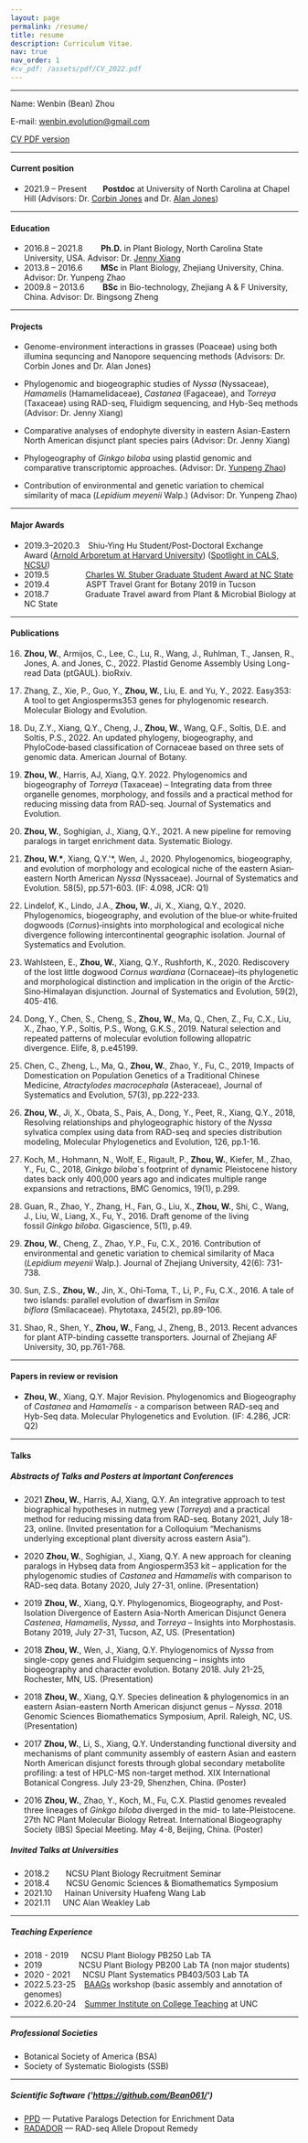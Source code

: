 ```yaml
---
layout: page
permalink: /resume/
title: resume
description: Curriculum Vitae.
nav: true
nav_order: 1
#cv_pdf: /assets/pdf/CV_2022.pdf
---
```


---
Name: Wenbin (Bean) Zhou

E-mail: wenbin.evolution@gmail.com

[CV PDF version](https://bean061.github.io/assets/pdf/CV_2022.pdf)

---
#### **Current position**
- 2021.9 – Present&ensp;&ensp;&ensp;&ensp;**Postdoc** at University of North Carolina at Chapel Hill (Advisors: Dr. [Corbin Jones](https://www.med.unc.edu/genetics/directory/corbin-jones-phd/) and Dr. [Alan Jones](https://bio.unc.edu/faculty-profile/jones/))

---
#### **Education**
- 2016.8 – 2021.8&ensp;&ensp;&ensp;&ensp; **Ph.D.** in Plant Biology, North Carolina State University, USA. Advisor: Dr. [Jenny Xiang](https://sites.google.com/site/jennyxiangslabatncsu/home)
- 2013.8 – 2016.6&ensp;&ensp;&ensp;&ensp; **MSc** in Plant Biology, Zhejiang University, China. Advisor: Dr. Yunpeng Zhao
- 2009.8 – 2013.6&ensp;&ensp;&ensp;&ensp; **BSc** in Bio-technology, Zhejiang A & F University, China. Advisor: Dr. Bingsong Zheng

---
#### **Projects**
- Genome-environment interactions in grasses (Poaceae) using both illumina sequncing and Nanopore sequencing methods (Advisors: Dr. Corbin Jones and Dr. Alan Jones)

- Phylogenomic and biogeographic studies of *Nyssa* (Nyssaceae), *Hamamelis* (Hamamelidaceae), *Castanea* (Fagaceae), and *Torreya* (Taxaceae) using RAD-seq, Fluidigm sequencing, and Hyb-Seq methods (Advisor: Dr. Jenny Xiang)

- Comparative analyses of endophyte diversity in eastern Asian-Eastern North American disjunct plant species pairs (Advisor: Dr. Jenny Xiang)

- Phylogeography of *Ginkgo biloba* using plastid genomic and comparative transcriptomic approaches. (Advisor: Dr. [Yunpeng Zhao](https://person.zju.edu.cn/en/ypzhao))

- Contribution of environmental and genetic variation to chemical similarity of maca (*Lepidium meyenii* Walp.) (Advisor: Dr. Yunpeng Zhao)

---
#### **Major Awards**
- 2019.3–2020.3 &ensp; Shiu-Ying Hu Student/Post-Doctoral Exchange Award ([Arnold Arboretum at Harvard University](https://arboretum.harvard.edu/research/arboretum-award-recipients/)) ([Spotlight in CALS, NCSU](https://cals.ncsu.edu/news/spotlight-bean-zhou-studies-plants-across-a-great-divide/))
- 2019.5 &ensp;&ensp;&ensp;&ensp;&ensp;&ensp;&ensp;&ensp;  [Charles W. Stuber Graduate Student Award at NC State](https://cals.ncsu.edu/crop-and-soil-sciences/news/breeding-success/)
- 2019.4 &ensp;&ensp;&ensp;&ensp;&ensp;&ensp;&ensp;&ensp; ASPT Travel Grant for Botany 2019 in Tucson
- 2018.7 &ensp;&ensp;&ensp;&ensp;&ensp;&ensp;&ensp;&ensp; Graduate Travel award from Plant & Microbial Biology at NC State

---
#### **Publications**
16. **Zhou, W.**, Armijos, C., Lee, C., Lu, R., Wang, J., Ruhlman, T., Jansen, R., Jones, A. and Jones, C., 2022. Plastid Genome Assembly Using Long-read Data (ptGAUL). bioRxiv.

15. Zhang, Z., Xie, P., Guo, Y., **Zhou, W.**, Liu, E. and Yu, Y., 2022. Easy353: A tool to get Angiosperms353 genes for phylogenomic research. Molecular Biology and Evolution.

14. Du, Z.Y., Xiang, Q.Y., Cheng, J., **Zhou, W.**, Wang, Q.F., Soltis, D.E. and Soltis, P.S., 2022. An updated phylogeny, biogeography, and PhyloCode‐based classification of Cornaceae based on three sets of genomic data. American Journal of Botany.

13. **Zhou, W.**, Harris, AJ, Xiang, Q.Y. 2022. Phylogenomics and biogeography of *Torreya* (Taxaceae) – Integrating data from three organelle genomes, morphology, and fossils and a practical method for reducing missing data from RAD-seq. Journal of Systematics and Evolution.

12. **Zhou, W.**, Soghigian, J., Xiang, Q.Y., 2021. A new pipeline for removing paralogs in target enrichment data. Systematic Biology.

11. **Zhou, W.\***, Xiang, Q.Y.'\*, Wen, J., 2020. Phylogenomics, biogeography, and evolution of morphology and ecological niche of the eastern Asian‐eastern North American *Nyssa* (Nyssaceae). Journal of Systematics and Evolution. 58(5), pp.571-603. (IF: 4.098, JCR: Q1)

10. Lindelof, K., Lindo, J.A., **Zhou, W.**, Ji, X., Xiang, Q.Y., 2020. Phylogenomics, biogeography, and evolution of the blue‐or white‐fruited dogwoods (*Cornus*)‐insights into morphological and ecological niche divergence following intercontinental geographic isolation. Journal of Systematics and Evolution.

9. Wahlsteen, E., **Zhou, W.**, Xiang, Q.Y., Rushforth, K., 2020. Rediscovery of the lost little dogwood *Cornus wardiana* (Cornaceae)–its phylogenetic and morphological distinction and implication in the origin of the Arctic‐Sino‐Himalayan disjunction. Journal of Systematics and Evolution, 59(2), 405-416.

8. Dong, Y., Chen, S., Cheng, S., **Zhou, W.**, Ma, Q., Chen, Z., Fu, C.X., Liu, X., Zhao, Y.P., Soltis, P.S., Wong, G.K.S., 2019. Natural selection and repeated patterns of molecular evolution following allopatric divergence. Elife, 8, p.e45199.

7. Chen, C., Zheng, L., Ma, Q., **Zhou, W.**, Zhao, Y., Fu, C., 2019, Impacts of Domestication on Population Genetics of a Traditional Chinese Medicine, *Atractylodes macrocephala* (Asteraceae), Journal of Systematics and Evolution, 57(3), pp.222-233.

6. **Zhou, W.**, Ji, X., Obata, S., Pais, A., Dong, Y., Peet, R., Xiang, Q.Y., 2018, Resolving relationships and phylogeographic history of the *Nyssa* sylvatica complex using data from RAD-seq and species distribution modeling, Molecular Phylogenetics and Evolution, 126, pp.1-16.

5. Koch, M., Hohmann, N., Wolf, E., Rigault, P., **Zhou, W.**, Kiefer, M., Zhao, Y., Fu, C., 2018, *Ginkgo biloba*´s footprint of dynamic Pleistocene history dates back only 400,000 years ago and indicates multiple range expansions and retractions, BMC Genomics, 19(1), p.299.

4. Guan, R., Zhao, Y., Zhang, H., Fan, G., Liu, X., **Zhou, W.**, Shi, C., Wang, J., Liu, W., Liang, X., Fu, Y., 2016. Draft genome of the living fossil *Ginkgo biloba*. Gigascience, 5(1), p.49.

3. **Zhou, W.**, Cheng, Z., Zhao, Y.P., Fu, C.X., 2016. Contribution of environmental and genetic variation to chemical similarity of Maca (*Lepidium meyenii* Walp.). Journal of Zhejiang University, 42(6): 731-738. 

2. Sun, Z.S., **Zhou, W.**, Jin, X., Ohi-Toma, T., Li, P., Fu, C.X., 2016. A tale of two islands: parallel evolution of dwarfism in *Smilax biflora* (Smilacaceae). Phytotaxa, 245(2), pp.89-106.

1. Shao, R., Shen, Y., **Zhou, W.**, Fang, J., Zheng, B., 2013. Recent advances for plant ATP-binding cassette transporters. Journal of Zhejiang AF University, 30, pp.761-768.

---
#### **Papers in review or revision**
- **Zhou, W.**, Xiang, Q.Y. Major Revision. Phylogenomics and Biogeography of *Castanea* and *Hamamelis* - a comparison between RAD-seq and Hyb-Seq data. Molecular Phylogenetics and Evolution. (IF: 4.286, JCR: Q2)

---
#### **Talks**
##### **Abstracts of Talks and Posters at Important Conferences**
- 2021 **Zhou, W.**, Harris, AJ, Xiang, Q.Y. An integrative approach to test biographical hypotheses in nutmeg yew (*Torreya*) and a practical method for reducing missing data from RAD-seq. Botany 2021, July 18-23, online. (Invited presentation for a Colloquium “Mechanisms underlying exceptional plant diversity across eastern Asia”).

- 2020 **Zhou, W.**, Soghigian, J., Xiang, Q.Y. A new approach for cleaning paralogs in Hybseq data from Angiosperm353 kit – application for the phylogenomic studies of *Castanea* and *Hamamelis* with comparison to RAD-seq data. Botany 2020, July 27-31, online. (Presentation)

- 2019 **Zhou, W.**, Xiang, Q.Y. Phylogenomics, Biogeography, and Post-Isolation Divergence of Eastern Asia-North American Disjunct Genera *Castenea*, *Hamamelis*, *Nyssa*, and *Torreya* – Insights into Morphostasis. Botany 2019, July 27-31, Tucson, AZ, US. (Presentation)

- 2018 **Zhou, W.**, Wen, J., Xiang, Q.Y. Phylogenomics of *Nyssa* from single-copy genes and Fluidgim sequencing – insights into biogeography and character evolution. Botany 2018. July 21-25, Rochester, MN, US. (Presentation)

- 2018 **Zhou, W.**, Xiang, Q.Y. Species delineation & phylogenomics in an eastern Asian-eastern North American disjunct genus – *Nyssa*. 2018 Genomic Sciences Biomathematics Symposium, April. Raleigh, NC, US. (Presentation)

- 2017 **Zhou, W.**, Li, S., Xiang, Q.Y. Understanding functional diversity and mechanisms of plant community assembly of eastern Asian and eastern North American disjunct forests through global secondary metabolite profiling: a test of HPLC-MS non-target method. XIX International Botanical Congress. July 23-29, Shenzhen, China. (Poster)

- 2016 **Zhou, W.**, Zhao, Y., Koch, M., Fu, C.X. Plastid genomes revealed three lineages of *Ginkgo biloba* diverged in the mid- to late-Pleistocene. 27th NC Plant Molecular Biology Retreat. International Biogeography Society (IBS) Special Meeting. May 4-8, Beijing, China. (Poster)


##### **Invited Talks at Universities**
- 2018.2 &ensp;&ensp;&ensp; NCSU Plant Biology Recruitment Seminar
- 2018.4 &ensp;&ensp;&ensp; NCSU Genomic Sciences & Biomathematics Symposium
- 2021.10 &ensp;&ensp; Hainan University Huafeng Wang Lab
- 2021.11 &ensp;&ensp; UNC Alan Weakley Lab

---
##### **Teaching Experience**
- 2018 - 2019 &ensp;&ensp; NCSU Plant Biology PB250 Lab TA
- 2019 &ensp;&ensp;&ensp;&ensp;&ensp;&ensp;&ensp;&ensp; NCSU Plant Biology PB200 Lab TA (non major students)
- 2020 - 2021 &ensp;&ensp; NCSU Plant Systematics PB403/503 Lab TA
- 2022.5.23-25 &ensp; [BAAGs](https://tarheels.live/baags/) workshop (basic assembly and annotation of genomes)
- 2022.6.20-24 &ensp; [Summer Institute on College Teaching](https://summer-institute.unc.edu/) at UNC

---
##### **Professional Societies**
- Botanical Society of America (BSA)
- Society of Systematic Biologists (SSB)

---
##### **Scientific Software ('https://github.com/Bean061/')**
- [PPD](https://github.com/Bean061/putative_paralog) — Putative Paralogs Detection for Enrichment Data
- [RADADOR](https://github.com/Bean061/RAD_Allele_Dropout_Remedy) — RAD-seq Allele Dropout Remedy
